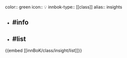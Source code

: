 color:: green
icon:: 💡
innbok-type:: [[class]]
alias:: insights

- ## #info 

- ## #list 
{{embed [[innBoK/class/insight/list]]}}

